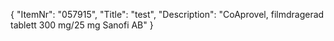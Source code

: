 {
  "ItemNr": "057915",
  "Title": "test",
  "Description": "CoAprovel, filmdragerad tablett 300 mg/25 mg Sanofi AB"
}